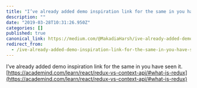 ```yaml
---
title: "I’ve already added demo inspiration link for the same in you have seen it."
description: ""
date: "2019-03-28T10:31:26.950Z"
categories: []
published: true
canonical_link: https://medium.com/@MakadiaHarsh/ive-already-added-demo-inspiration-link-for-the-same-in-you-have-seen-it-6a0462a0964b
redirect_from:
  - /ive-already-added-demo-inspiration-link-for-the-same-in-you-have-seen-it-6a0462a0964b
---
```


I’ve already added demo inspiration link for the same in you have seen it. [https://academind.com/learn/react/redux-vs-context-api/#what-is-redux](https://academind.com/learn/react/redux-vs-context-api/#what-is-redux)
